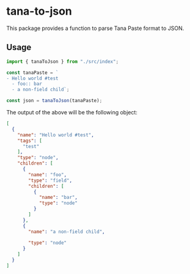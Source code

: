 # tana-to-json

This package provides a function to parse Tana Paste format to JSON.

## Usage

```ts
import { tanaToJson } from "./src/index";

const tanaPaste = `
- Hello world #test
  - foo:: bar
  - a non-field child`;

const json = tanaToJson(tanaPaste);

```

The output of the above will be the following object:

```json
[
  {
    "name": "Hello world #test",
    "tags": [
      "test"
    ],
    "type": "node",
    "children": [
      {
        "name": "foo",
        "type": "field",
        "children": [
          {
            "name": "bar",
            "type": "node"
          }
        ]
      },
      {
        "name": "a non-field child",
        
        "type": "node"
      }
    ]
  }
]

```
